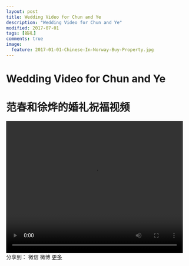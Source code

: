 ```yaml
---
layout: post
title: Wedding Video for Chun and Ye
description: "Wedding Video for Chun and Ye"
modified: 2017-07-01
tags: [婚礼]
comments: true
image:
  feature: 2017-01-01-Chinese-In-Norway-Buy-Property.jpg
---
```


# Wedding Video for Chun and Ye
# 范春和徐烨的婚礼祝福视频

<video width="480" height="360" controls>
  <source src="{{ site.url }}/videos/Charia.mp4"></source>
</video>
<div id="ckepop">
<span class="jiathis_txt">分享到：</span>
<a class="jiathis_button_weixin">微信</a>
<a class="jiathis_button_tsina">微博</a>
<a href="http://www.jiathis.com/share?uid=2074997"  class="jiathis jiathis_txt jiathis_separator jtico jtico_jiathis" target="_blank">更多</a></div>
<script type="text/javascript" src="http://v3.jiathis.com/code/jia.js?uid=2074997" charset="utf-8"></script>

### &nbsp;
